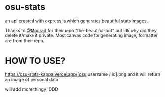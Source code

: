# osu-stats
an api created with express.js which generates beautiful stats images.

Thanks to [@Moorad](https://github.com/Moorad/) for their repo "the-beautiful-bot" but idk why did they delete it/make it private.
Most canvas code for generating image, formatter are from their repo.

# HOW TO USE?
https://osu-stats-kappa.vercel.app/[osu username / id].png
and it will return an image of personal data

will add more thingy :DDD
